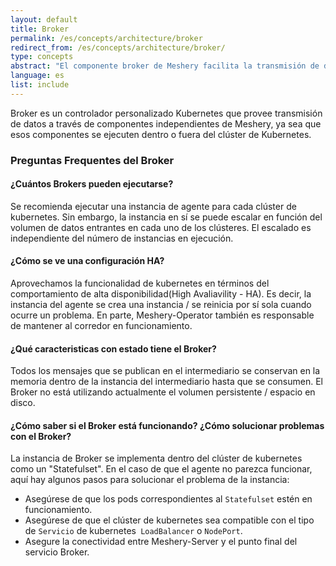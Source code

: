 ```yaml
---
layout: default
title: Broker
permalink: /es/concepts/architecture/broker
redirect_from: /es/concepts/architecture/broker/
type: concepts
abstract: "El componente broker de Meshery facilita la transmisión de datos entre los componentes del clúster de Kubernetes y el mundo exterior."
language: es
list: include
---
```


Broker es un controlador personalizado Kubernetes que provee transmisión de datos a través de componentes independientes de Meshery, ya sea que esos componentes se ejecuten dentro o fuera del clúster de Kubernetes.

### Preguntas Frequentes del Broker

#### ¿Cuántos Brokers pueden ejecutarse?
Se recomienda ejecutar una instancia de agente para cada clúster de kubernetes. Sin embargo, la instancia en sí se puede escalar en función del volumen de datos entrantes en cada uno de los clústeres. El escalado es independiente del número de instancias en ejecución.

#### ¿Cómo se ve una configuración HA?
Aprovechamos la funcionalidad de kubernetes en términos del comportamiento de alta disponibilidad(High Avaliavility - HA). Es decir, la instancia del agente se crea una instancia / se reinicia por sí sola cuando ocurre un problema. En parte, Meshery-Operator también es responsable de mantener al corredor en funcionamiento.

#### ¿Qué caracteristicas con estado tiene el Broker?
Todos los mensajes que se publican en el intermediario se conservan en la memoria dentro de la instancia del intermediario hasta que se consumen. El Broker no está utilizando actualmente el volumen persistente / espacio en disco.

#### ¿Cómo saber si el Broker está funcionando? ¿Cómo solucionar problemas con el Broker?
La instancia de Broker se implementa dentro del clúster de kubernetes como un "Statefulset". En el caso de que el agente no parezca funcionar, aquí hay algunos pasos para solucionar el problema de la instancia:

- Asegúrese de que los pods correspondientes al `Statefulset` estén en funcionamiento.
- Asegúrese de que el clúster de kubernetes sea compatible con el tipo de `Servicio` de kubernetes` LoadBalancer` o `NodePort`.
- Asegure la conectividad entre Meshery-Server y el punto final del servicio Broker.

